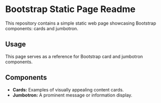 # Bootstrap Static Page Readme

This repository contains a simple static web page showcasing Bootstrap components: cards and jumbotron.

## Usage

This page serves as a reference for Bootstrap card and jumbotron components. 

## Components

- **Cards:** Examples of visually appealing content cards.
- **Jumbotron:** A prominent message or information display.

